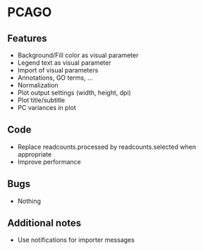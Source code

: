 # PCAGO

## Features

* Background/Fill color as visual parameter
* Legend text as visual parameter
* Import of visual parameters
* Annotations, GO terms, ...
* Normalization
* Plot output settings (width, height, dpi)
* Plot title/subtitle
* PC variances in plot

## Code

* Replace readcounts.processed by readcounts.selected when appropriate
* Improve performance

## Bugs

* Nothing

## Additional notes

* Use notifications for importer messages

